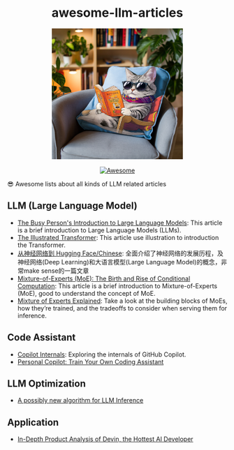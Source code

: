 <div align="center">
    <h1 align="center">awesome-llm-articles</h1>
    <img src="./logo.png" alt="Logo" width="300" height="300" />
    <p align="center">
    <a href="https://awesome.re"><img src="https://awesome.re/badge.svg" alt="Awesome" height="18"></a>
</div>

😎 Awesome lists about all kinds of LLM related articles

## LLM (Large Language Model)
- [The Busy Person's Introduction to Large Language Models](https://ppaolo.substack.com/p/introduction-to-large-language-models-llms): This article is a brief introduction to Large Language Models (LLMs).
- [The Illustrated Transformer](https://jalammar.github.io/illustrated-transformer/): This article use illustration to introduction the Transformer.
- [从神经网络到 Hugging Face/Chinese](https://hutusi.com/articles/the-history-of-neural-networks): 全面介绍了神经网络的发展历程，及神经网络(Deep Learning)和大语言模型(Large Language Model)的概念，非常make sense的一篇文章
- [Mixture-of-Experts (MoE): The Birth and Rise of Conditional Computation](https://cameronrwolfe.substack.com/p/conditional-computation-the-birth): This article is a brief introduction to Mixture-of-Experts (MoE), good to understand the concept of MoE.
- [Mixture of Experts Explained](https://huggingface.co/blog/moe): Take a look at the building blocks of MoEs, how they’re trained, and the tradeoffs to consider when serving them for inference.

## Code Assistant
- [Copilot Internals](https://thakkarparth007.github.io/copilot-explorer/posts/copilot-internals): Exploring the internals of GitHub Copilot.
- [Personal Copilot: Train Your Own Coding Assistant](https://huggingface.co/blog/personal-copilot)

## LLM Optimization
- [A possibly new algorithm for LLM Inference](https://kolinko.github.io/effort/)

## Application
- [In-Depth Product Analysis of Devin, the Hottest AI Developer](https://ppaolo.substack.com/p/in-depth-product-analysis-devin-cognition-labs)
